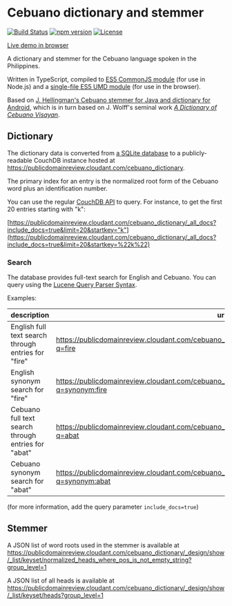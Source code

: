 # Cebuano dictionary and stemmer
[![Build Status](https://travis-ci.org/digitalheir/cebuano-dictionary-js.svg?branch=master)](https://travis-ci.org/digitalheir/cebuano-dictionary-js)
[![npm version](https://badge.fury.io/js/cebuano-stemmer.svg)](https://www.npmjs.com/package/cebuano-stemmer)
[![License](https://img.shields.io/npm/l/cebuano-stemmer.svg)](https://github.com/digitalheir/cebuano-dictionary-js/blob/master/LICENSE)

[Live demo in browser](https://digitalheir.github.io/cebuano-dictionary-js/)

A dictionary and stemmer for the Cebuano language spoken in the Philippines.

Written in TypeScript, compiled to [ES5 CommonJS module](https://www.npmjs.com/package/cebuano-stemmer) (for use in Node.js) and a [single-file ES5 UMD module](https://github.com/digitalheir/cebuano-stemmer-js/releases) (for use in the browser).

Based on [J. Hellingman's Cebuano stemmer for Java and dictionary for Android](https://bitbucket.org/jhellingman/cebuano-dictionary-app), which is in turn based on J. Wolff's seminal work [*A Dictionary of Cebuano Visayan*](http://www.gutenberg.org/files/40074/40074-h/40074-h.htm).

## Dictionary
The dictionary data is converted from [a SQLite database](https://bitbucket.org/jhellingman/cebuano-dictionary-app/src/a5dd59e660434915e2128557aad8ead3c2339004/app/src/main/assets/databases/?at=master) to a publicly-readable CouchDB instance hosted at https://publicdomainreview.cloudant.com/cebuano_dictionary.

The primary index for an entry is the normalized root form of the Cebuano word plus an identification number.

You can use the regular [CouchDB API](http://docs.couchdb.org/en/2.0.0/api/) to query. For instance, to get the first 20 entries starting with "k":

[https://publicdomainreview.cloudant.com/cebuano_dictionary/_all_docs?include_docs=true&limit=20&startkey="k"](https://publicdomainreview.cloudant.com/cebuano_dictionary/_all_docs?include_docs=true&limit=20&startkey=%22k%22)



### Search
The database provides full-text search for English and Cebuano. You can query using the [Lucene Query Parser Syntax](https://docs.cloudant.com/search.html#query-syntax).

Examples:

|description|url|
|---|---|
|English full text search through entries for "fire"|https://publicdomainreview.cloudant.com/cebuano_dictionary/_design/search/_search/fromEnglish?q=fire|
|English synonym search for "fire"|https://publicdomainreview.cloudant.com/cebuano_dictionary/_design/search/_search/fromEnglish?q=synonym:fire|
|Cebuano full text search through entries for "abat"|https://publicdomainreview.cloudant.com/cebuano_dictionary/_design/search/_search/fromCebuano?q=abat|
|Cebuano synonym search for "abat"|https://publicdomainreview.cloudant.com/cebuano_dictionary/_design/search/_search/fromCebuano?q=synonym:abat|


(for more information, add the query parameter `include_docs=true`)

## Stemmer

A JSON list of word roots used in the stemmer is available at https://publicdomainreview.cloudant.com/cebuano_dictionary/_design/show/_list/keyset/normalized_heads_where_pos_is_not_empty_string?group_level=1

A JSON list of all heads is available at https://publicdomainreview.cloudant.com/cebuano_dictionary/_design/show/_list/keyset/heads?group_level=1
